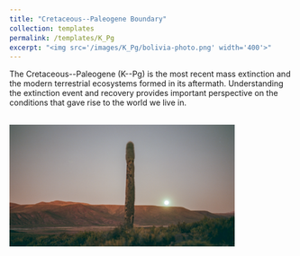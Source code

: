 ```yaml
---
title: "Cretaceous--Paleogene Boundary"
collection: templates
permalink: /templates/K_Pg
excerpt: "<img src='/images/K_Pg/bolivia-photo.png' width='400'>"
---
```


The Cretaceous--Paleogene (K--Pg) is the most recent mass extinction and the modern terrestrial ecosystems formed in its aftermath. Understanding the extinction event and recovery provides important perspective on the conditions that gave rise to the world we live in.

<br/>
<img src='/images/K_Pg/bolivia-photo.png' width='400'>
<br/>
